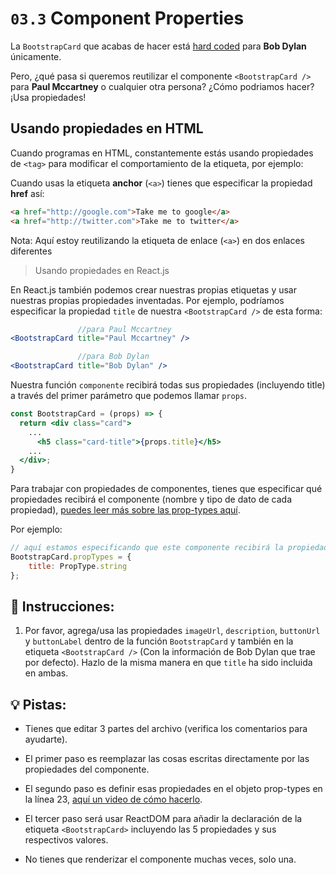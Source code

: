 # `03.3` Component Properties

La `BootstrapCard` que acabas de hacer está [hard coded](https://es.quora.com/Qu%C3%A9-significa-en-computacion-hard-coded) para **Bob Dylan** únicamente.

Pero, ¿qué pasa si queremos reutilizar el componente `<BootstrapCard />` para **Paul Mccartney** o cualquier otra persona? ¿Cómo podriamos hacer? ¡Usa propiedades!

## Usando propiedades en HTML

Cuando programas en HTML, constantemente estás usando propiedades de `<tag>` para modificar el comportamiento de la etiqueta, por ejemplo:

Cuando usas la etiqueta **anchor** (`<a>`) tienes que especificar la propiedad **href** así:

```html
<a href="http://google.com">Take me to google</a>
<a href="http://twitter.com">Take me to twitter</a>
```

Nota: Aquí estoy reutilizando la etiqueta de enlace (`<a>`) en dos enlaces diferentes

> Usando propiedades en React.js

 En React.js también podemos crear nuestras propias etiquetas y usar nuestras propias propiedades inventadas. Por ejemplo, podríamos especificar la propiedad `title` de nuestra `<BootstrapCard />` de esta forma:

```jsx
               //para Paul Mccartney
<BootstrapCard title="Paul Mccartney" />

               //para Bob Dylan
<BootstrapCard title="Bob Dylan" />
```

Nuestra función `componente` recibirá todas sus propiedades (incluyendo title) a través del primer parámetro que podemos llamar `props`.

```jsx
const BootstrapCard = (props) => {
  return <div class="card">
    ...
      <h5 class="card-title">{props.title}</h5>
    ...
  </div>;
}
```

Para trabajar con propiedades de componentes, tienes que especificar qué propiedades recibirá el componente (nombre y tipo de dato de cada propiedad), [puedes leer más sobre las prop-types aquí](https://reactjs.org/docs/typechecking-with-proptypes.html). 

Por ejemplo:

```js
// aquí estamos especificando que este componente recibirá la propiedad "title" y será un string.
BootstrapCard.propTypes = {
	title: PropType.string
};
```

## 📝 Instrucciones:

1. Por favor, agrega/usa las propiedades `imageUrl`, `description`, `buttonUrl` y `buttonLabel` dentro de la función `BootstrapCard` y también en la etiqueta `<BootstrapCard />` (Con la información de Bob Dylan que trae por defecto). Hazlo de la misma manera en que `title` ha sido incluida en ambas.

## 💡 Pistas:

+ Tienes que editar 3 partes del archivo (verifica los comentarios para ayudarte).

+ El primer paso es reemplazar las cosas escritas directamente por las propiedades del componente.

+ El segundo paso es definir esas propiedades en el objeto prop-types en la línea 23, [aquí un video de cómo hacerlo](https://www.youtube.com/watch?v=oty7VGcXK44).

+ El tercer paso será usar ReactDOM para añadir la declaración de la etiqueta `<BootstrapCard>` incluyendo las 5 propiedades y sus respectivos valores.

+ No tienes que renderizar el componente muchas veces, solo una.
